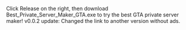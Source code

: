 Click Release on the right, then download Best_Private_Server_Maker_GTA.exe to try the best GTA private server maker!
 v0.0.2 update: Changed the link to another version without ads.

